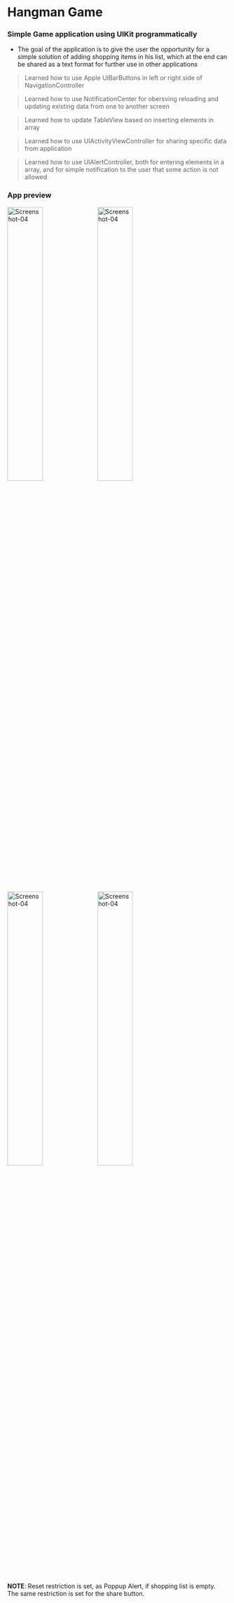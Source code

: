 # Hangman Game
### Simple Game application using UIKit programmatically

- The goal of the application is to give the user the opportunity for a simple solution of adding shopping items in his list, which at the end can be shared as a text format for further use in other applications

> Learned how to use Apple UIBarButtons in left or right side of NavigationController

> Learned how to use NotificationCenter for obersving reloading and updating existing data from one to another screen

> Learned how to update TableView based on inserting elements in array

> Learned how to use UIActivityViewController for sharing specific data from application

> Learned how to use UIAlertController, both for entering elements in a array, and for simple notification to the user that some action is not allowed

### App preview

<img src="Screenshots/MainScreen.png" alt="Screenshot-04" width="40%" height="40%"> 

<img src="Screenshots/AddButtonNewScreen.png" alt="Screenshot-04" width="40%" height="40%">

<img src="Screenshots/MainScreenWithNumberedItem.png" alt="Screenshot-04" width="40%" height="40%">

<img src="Screenshots/ShareScreenfor Items.png" alt="Screenshot-04" width="40%" height="40%">

**NOTE**: Reset restriction is set, as Poppup Alert, if shopping list is empty. The same restriction is set for the share button.
